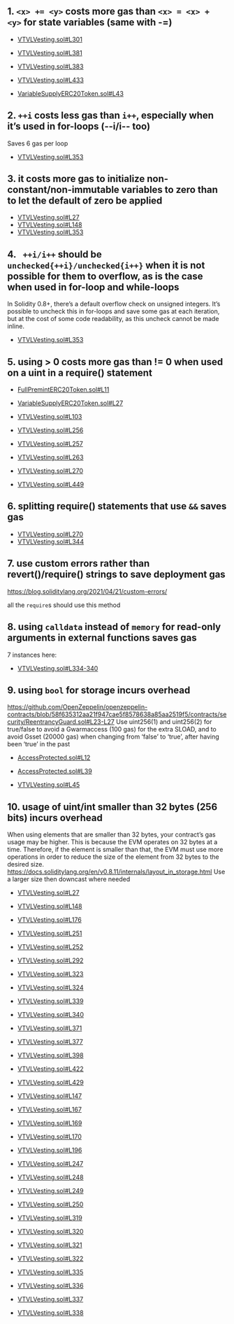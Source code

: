 
## 1. `<x> += <y>` costs more gas than `<x> = <x> + <y>` for state variables (same with -=)

- [VTVLVesting.sol#L301](https://github.com/code-423n4/2022-09-vtvl/blob/main/contracts/VTVLVesting.sol#L301)
- [VTVLVesting.sol#L381](https://github.com/code-423n4/2022-09-vtvl/blob/main/contracts/VTVLVesting.sol#L381)
- [VTVLVesting.sol#L383](https://github.com/code-423n4/2022-09-vtvl/blob/main/contracts/VTVLVesting.sol#L383)
- [VTVLVesting.sol#L433](https://github.com/code-423n4/2022-09-vtvl/blob/main/contracts/VTVLVesting.sol#L433)

- [VariableSupplyERC20Token.sol#L43](https://github.com/code-423n4/2022-09-vtvl/blob/main/contracts/token/VariableSupplyERC20Token.sol#L43)


## 2. `++i` costs less gas than `i++`, especially when it’s used in for-loops (--i/i-- too)
Saves 6 gas per loop

- [VTVLVesting.sol#L353](https://github.com/code-423n4/2022-09-vtvl/blob/main/contracts/VTVLVesting.sol#L353)


## 3. it costs more gas to initialize non-constant/non-immutable variables to zero than to let the default of zero be applied

- [VTVLVesting.sol#L27](https://github.com/code-423n4/2022-09-vtvl/blob/main/contracts/VTVLVesting.sol#L27)
- [VTVLVesting.sol#L148](https://github.com/code-423n4/2022-09-vtvl/blob/main/contracts/VTVLVesting.sol#L148)
- [VTVLVesting.sol#L353](https://github.com/code-423n4/2022-09-vtvl/blob/main/contracts/VTVLVesting.sol#L353)


## 4. ` ++i/i++` should be `unchecked{++i}/unchecked{i++}` when it is not possible for them to overflow, as is the case when used in for-loop and while-loops
In Solidity 0.8+, there’s a default overflow check on unsigned integers. It’s possible to uncheck this in for-loops and save some gas at each iteration, but at the cost of some code readability, as this uncheck cannot be made inline.

- [VTVLVesting.sol#L353](https://github.com/code-423n4/2022-09-vtvl/blob/main/contracts/VTVLVesting.sol#L353)


## 5. using > 0 costs more gas than != 0 when used on a uint in a require() statement

- [FullPremintERC20Token.sol#L11](https://github.com/code-423n4/2022-09-vtvl/blob/main/contracts/token/FullPremintERC20Token.sol#L11)

- [VariableSupplyERC20Token.sol#L27](https://github.com/code-423n4/2022-09-vtvl/blob/main/contracts/token/VariableSupplyERC20Token.sol#L27)

- [VTVLVesting.sol#L103](https://github.com/code-423n4/2022-09-vtvl/blob/main/contracts/VTVLVesting.sol#L103)
- [VTVLVesting.sol#L256](https://github.com/code-423n4/2022-09-vtvl/blob/main/contracts/VTVLVesting.sol#L256)
- [VTVLVesting.sol#L257](https://github.com/code-423n4/2022-09-vtvl/blob/main/contracts/VTVLVesting.sol#L257)
- [VTVLVesting.sol#L263](https://github.com/code-423n4/2022-09-vtvl/blob/main/contracts/VTVLVesting.sol#L263)
- [VTVLVesting.sol#L270](https://github.com/code-423n4/2022-09-vtvl/blob/main/contracts/VTVLVesting.sol#L270)
- [VTVLVesting.sol#L449](https://github.com/code-423n4/2022-09-vtvl/blob/main/contracts/VTVLVesting.sol#L449)


## 6. splitting require() statements that use `&&` saves gas

- [VTVLVesting.sol#L270](https://github.com/code-423n4/2022-09-vtvl/blob/main/contracts/VTVLVesting.sol#L270)
- [VTVLVesting.sol#L344](https://github.com/code-423n4/2022-09-vtvl/blob/main/contracts/VTVLVesting.sol#L344)


## 7. use custom errors rather than revert()/require() strings to save deployment gas

https://blog.soliditylang.org/2021/04/21/custom-errors/

all the `require`s should use this method


## 8. using `calldata` instead of `memory` for read-only arguments in external functions saves gas

7 instances here:

- [VTVLVesting.sol#L334-340](https://github.com/code-423n4/2022-09-vtvl/blob/main/contracts/VTVLVesting.sol#L334)


## 9. using `bool` for storage incurs overhead

https://github.com/OpenZeppelin/openzeppelin-contracts/blob/58f635312aa21f947cae5f8578638a85aa2519f5/contracts/security/ReentrancyGuard.sol#L23-L27
Use uint256(1) and uint256(2) for true/false to avoid a Gwarmaccess (100 gas) for the extra SLOAD, and to avoid Gsset (20000 gas) when changing from ‘false’ to ‘true’, after having been ‘true’ in the past

- [AccessProtected.sol#L12](https://github.com/code-423n4/2022-09-vtvl/blob/main/contracts/AccessProtected.sol#L12)
- [AccessProtected.sol#L39](https://github.com/code-423n4/2022-09-vtvl/blob/main/contracts/AccessProtected.sol#L39)

- [VTVLVesting.sol#L45](https://github.com/code-423n4/2022-09-vtvl/blob/main/contracts/VTVLVesting.sol#L45)


## 10. usage of uint/int smaller than 32 bytes (256 bits) incurs overhead

When using elements that are smaller than 32 bytes, your contract’s gas usage may be higher. This is because the EVM operates on 32 bytes at a time. Therefore, if the element is smaller than that, the EVM must use more operations in order to reduce the size of the element from 32 bytes to the desired size.
https://docs.soliditylang.org/en/v0.8.11/internals/layout_in_storage.html Use a larger size then downcast where needed

- [VTVLVesting.sol#L27](https://github.com/code-423n4/2022-09-vtvl/blob/main/contracts/VTVLVesting.sol#L27)
- [VTVLVesting.sol#L148](https://github.com/code-423n4/2022-09-vtvl/blob/main/contracts/VTVLVesting.sol#L148)
- [VTVLVesting.sol#L176](https://github.com/code-423n4/2022-09-vtvl/blob/main/contracts/VTVLVesting.sol#L176)
- [VTVLVesting.sol#L251](https://github.com/code-423n4/2022-09-vtvl/blob/main/contracts/VTVLVesting.sol#L251)
- [VTVLVesting.sol#L252](https://github.com/code-423n4/2022-09-vtvl/blob/main/contracts/VTVLVesting.sol#L252)
- [VTVLVesting.sol#L292](https://github.com/code-423n4/2022-09-vtvl/blob/main/contracts/VTVLVesting.sol#L292)
- [VTVLVesting.sol#L323](https://github.com/code-423n4/2022-09-vtvl/blob/main/contracts/VTVLVesting.sol#L323)
- [VTVLVesting.sol#L324](https://github.com/code-423n4/2022-09-vtvl/blob/main/contracts/VTVLVesting.sol#L324)
- [VTVLVesting.sol#L339](https://github.com/code-423n4/2022-09-vtvl/blob/main/contracts/VTVLVesting.sol#L339)
- [VTVLVesting.sol#L340](https://github.com/code-423n4/2022-09-vtvl/blob/main/contracts/VTVLVesting.sol#L340)
- [VTVLVesting.sol#L371](https://github.com/code-423n4/2022-09-vtvl/blob/main/contracts/VTVLVesting.sol#L371)
- [VTVLVesting.sol#L377](https://github.com/code-423n4/2022-09-vtvl/blob/main/contracts/VTVLVesting.sol#L377)
- [VTVLVesting.sol#L398](https://github.com/code-423n4/2022-09-vtvl/blob/main/contracts/VTVLVesting.sol#L398)
- [VTVLVesting.sol#L422](https://github.com/code-423n4/2022-09-vtvl/blob/main/contracts/VTVLVesting.sol#L422)
- [VTVLVesting.sol#L429](https://github.com/code-423n4/2022-09-vtvl/blob/main/contracts/VTVLVesting.sol#L429)

- [VTVLVesting.sol#L147](https://github.com/code-423n4/2022-09-vtvl/blob/main/contracts/VTVLVesting.sol#L147)
- [VTVLVesting.sol#L167](https://github.com/code-423n4/2022-09-vtvl/blob/main/contracts/VTVLVesting.sol#L167)
- [VTVLVesting.sol#L169](https://github.com/code-423n4/2022-09-vtvl/blob/main/contracts/VTVLVesting.sol#L169)
- [VTVLVesting.sol#L170](https://github.com/code-423n4/2022-09-vtvl/blob/main/contracts/VTVLVesting.sol#L170)
- [VTVLVesting.sol#L196](https://github.com/code-423n4/2022-09-vtvl/blob/main/contracts/VTVLVesting.sol#L196)
- [VTVLVesting.sol#L247](https://github.com/code-423n4/2022-09-vtvl/blob/main/contracts/VTVLVesting.sol#L247)
- [VTVLVesting.sol#L248](https://github.com/code-423n4/2022-09-vtvl/blob/main/contracts/VTVLVesting.sol#L248)
- [VTVLVesting.sol#L249](https://github.com/code-423n4/2022-09-vtvl/blob/main/contracts/VTVLVesting.sol#L249)
- [VTVLVesting.sol#L250](https://github.com/code-423n4/2022-09-vtvl/blob/main/contracts/VTVLVesting.sol#L250)
- [VTVLVesting.sol#L319](https://github.com/code-423n4/2022-09-vtvl/blob/main/contracts/VTVLVesting.sol#L319)
- [VTVLVesting.sol#L320](https://github.com/code-423n4/2022-09-vtvl/blob/main/contracts/VTVLVesting.sol#L320)
- [VTVLVesting.sol#L321](https://github.com/code-423n4/2022-09-vtvl/blob/main/contracts/VTVLVesting.sol#L321)
- [VTVLVesting.sol#L322](https://github.com/code-423n4/2022-09-vtvl/blob/main/contracts/VTVLVesting.sol#L322)
- [VTVLVesting.sol#L335](https://github.com/code-423n4/2022-09-vtvl/blob/main/contracts/VTVLVesting.sol#L335)
- [VTVLVesting.sol#L336](https://github.com/code-423n4/2022-09-vtvl/blob/main/contracts/VTVLVesting.sol#L336)
- [VTVLVesting.sol#L337](https://github.com/code-423n4/2022-09-vtvl/blob/main/contracts/VTVLVesting.sol#L337)
- [VTVLVesting.sol#L338](https://github.com/code-423n4/2022-09-vtvl/blob/main/contracts/VTVLVesting.sol#L338)
